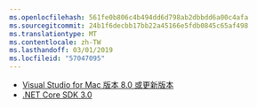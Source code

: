 ```yaml
---
ms.openlocfilehash: 561fe0b806c4b494dd6d798ab2dbbdd6a00c4afa
ms.sourcegitcommit: 24b1f6decbb17bb22a45166e5fdb0845c65af498
ms.translationtype: MT
ms.contentlocale: zh-TW
ms.lasthandoff: 03/01/2019
ms.locfileid: "57047095"
---
```

* [Visual Studio for Mac 版本 8.0 或更新版本](https://visualstudio.microsoft.com/vs/mac/)
* [.NET Core SDK 3.0](https://dotnet.microsoft.com/download/dotnet-core/3.0)
